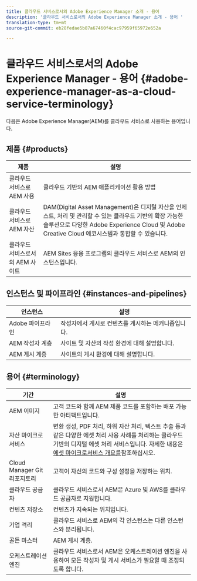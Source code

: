 ```yaml
---
title: 클라우드 서비스로서의 Adobe Experience Manager 소개 - 용어
description: '클라우드 서비스로서의 Adobe Experience Manager 소개 - 용어 '
translation-type: tm+mt
source-git-commit: eb28fedae5b87a67460f4cac97959f65972e652a

---
```



# 클라우드 서비스로서의 Adobe Experience Manager - 용어 {#adobe-experience-manager-as-a-cloud-service-terminology}

다음은 Adobe Experience Manager(AEM)를 클라우드 서비스로 사용하는 용어입니다.

## 제품 {#products}

| 제품 | 설명 |
|---|---|
| 클라우드 서비스로 AEM 사용 | 클라우드 기반의 AEM 애플리케이션 활용 방법 |
| 클라우드 서비스로 AEM 자산 | DAM(Digital Asset Management)은 디지털 자산을 인제스트, 처리 및 관리할 수 있는 클라우드 기반의 확장 가능한 솔루션으로 다양한 Adobe Experience Cloud 및 Adobe Creative Cloud 에코시스템과 통합할 수 있습니다. |
| 클라우드 서비스로서의 AEM 사이트 | AEM Sites 응용 프로그램의 클라우드 서비스로 AEM의 인스턴스입니다. |

## 인스턴스 및 파이프라인 {#instances-and-pipelines}

| 인스턴스 | 설명 |
|---|---|
| Adobe 파이프라인 | 작성자에서 게시로 컨텐츠를 게시하는 메커니즘입니다. |
| AEM 작성자 계층 | 사이트 및 자산의 작성 환경에 대해 설명합니다. |
| AEM 게시 계층 | 사이트의 게시 환경에 대해 설명합니다. |


<!-- This section of the table must be alphabetic -->

## 용어 {#terminology}

| 기간 | 설명 |
|---|---|
| AEM 이미지 | 고객 코드와 함께 AEM 제품 코드를 포함하는 배포 가능한 아티팩트입니다. |
| 자산 마이크로서비스 | 변환 생성, PDF 처리, 하위 자산 처리, 텍스트 추출 등과 같은 다양한 에셋 처리 사용 사례를 처리하는 클라우드 기반의 디지털 에셋 처리 서비스입니다. 자세한 내용은 [에셋 마이크로서비스 개요를](/help/assets/asset-microservices-overview.md)참조하십시오. |
| Cloud Manager Git 리포지토리 | 고객이 자신의 코드와 구성 설정을 저장하는 위치. |
| 클라우드 공급자 | 클라우드 서비스로서 AEM은 Azure 및 AWS를 클라우드 공급자로 지원합니다. |
| 컨텐츠 저장소 | 컨텐츠가 지속되는 위치입니다. |
| 기업 격리 | 클라우드 서비스로 AEM의 각 인스턴스는 다른 인스턴스와 분리됩니다. |
| 골든 마스터 | AEM 게시 계층. |
| 오케스트레이션 엔진 | 클라우드 서비스로서 AEM은 오케스트레이션 엔진을 사용하여 모든 작성자 및 게시 서비스가 필요할 때 조정되도록 합니다. |
